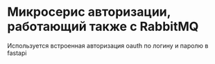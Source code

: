 # Микросерис авторизации, работающий также с RabbitMQ
Используется встроенная авторизация oauth по логину и паролю в fastapi